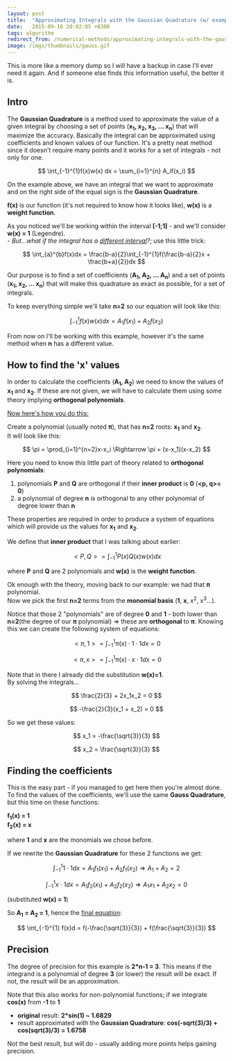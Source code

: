 ```yaml
---
layout: post
title:  "Approximating Integrals with the Gaussian Quadrature (w/ example)"
date:   2015-09-16 20:02:05 +0300
tags: algorithm
redirect_from: /numerical-methods/approximating-integrals-with-the-gaussian-quadrature-w-example
image: /imgs/thumbnails/gauss.gif
---
```


This is more like a memory dump so I will have a backup in case I'll ever need it again. And if someone else finds this information useful, the better it is.

## Intro

The **Gaussian Quadrature** is a method used to approximate the value of a given integral by choosing a set of points (**x<sub>1</sub>, x<sub>2</sub>, x<sub>3</sub>, ... x<sub>n</sub>**) that will maximize the accuracy. Basically the integral can be approximated using coefficients and known values of our function. It's a pretty neat method since it doesn't require many points and it works for a set of integrals - not only for one.

$$ \int_{-1}^{1}f(x)w(x) dx = \sum_{i=1}^{n} A_if(x_i) $$

On the example above, we have an integral that we want to approximate and on the right side of the equal sign is the **Gaussian Quadrature**.

**f(x)** is our function (it's not required to know how it looks like), **w(x)** is a **weight function**.

As you noticed we'll be working within the interval **[-1;1]** - and we'll consider **w(x) = 1** (Legendre).  
_- But...what if the integral has a <u>different interval</u>?_; use this little trick:

$$ \int_{a}^{b}f(x)dx = \frac{b-a}{2}\int_{-1}^{1}f(\frac{b-a}{2}x + \frac{b+a}{2})dx $$

Our purpose is to find a set of coefficients (**A<sub>1</sub>, A<sub>2</sub>, ... A<sub>n</sub>**) and a set of points (**x<sub>1</sub>, x<sub>2</sub>, ... x<sub>n</sub>**) that will make this quadrature as exact as possible, for a set of integrals.

To keep everything simple we'll take **n=2** so our equation will look like this:

$$ \int_{-1}^{1}f(x)w(x)dx = A_1f(x_1) + A_2f(x_2) $$

From now on I'll be working with this example, however it's the same method when **n** has a different value.

## How to find the 'x' values

In order to calculate the coefficients (**A<sub>1</sub>, A<sub>2</sub>**) we need to know the values of **x<sub>1</sub>** and **x<sub>2</sub>**. If these are not given, we will have to calculate them using some theory implying **orthogonal polynomials**.

<u>Now here's how you do this:</u>

Create a polynomial (usually noted **π**), that has **n=2** roots: **x<sub>1</sub>** and **x<sub>2</sub>**.  
It will look like this:

$$ \pi = \prod_{i=1}^{n=2}x-x_i \Rightarrow \pi = (x-x_1)(x-x_2) $$

Here you need to know this little part of theory related to **orthogonal polynomials**:

1.  polynomials **P** and **Q** are orthogonal if their **inner product** is **0** (**&lt;p, q&gt;= 0**)
2.  a polynomial of degree **n** is orthogonal to any other polynomial of degree lower than **n**

These properties are required in order to produce a system of equations which will provide us the values for **x<sub>1</sub>** and **x<sub>2</sub>**.

We define that **inner product** that I was talking about earlier:

$$ <P,Q> = \int_{-1}^{1} P(x)Q(x)w(x)dx $$

where **P** and **Q** are 2 polynomials and **w(x)** is the **weight function**.

Ok enough with the theory, moving back to our example: we had that **π** polynomial.  
Now we pick the first **n=2** terms from the **monomial basis** (**1**, **x**, x<sup>2</sup>, x<sup>3</sup>...).

Notice that those 2 "polynomials" are of degree **0** and **1** - both lower than **n=2**(the degree of our **π** polynomial) => these are **orthogonal** to **π**. Knowing this we can create the following system of equations:

$$ <\pi,1> = \int_{-1}^{1} \pi(x)\cdot 1 \cdot 1dx = 0 $$

$$ <\pi,x> = \int_{-1}^{1} \pi(x)\cdot x \cdot 1dx = 0 $$

Note that in there I already did the substitution **w(x)=1**.  
By solving the integrals...

$$ \frac{2}{3} + 2x_1x_2 = 0 $$

$$ -\frac{2}{3}(x_1 + x_2) = 0 $$

So we get these values:

$$ x_1 = -\frac{\sqrt{3}}{3} $$

$$ x_2 = \frac{\sqrt{3}}{3} $$

## Finding the coefficients

This is the easy part - if you managed to get here then you're almost done.  
To find the values of the coefficients, we'll use the same **Gauss Quadrature**, but this time on these functions:

**f<sub>1</sub>(x) = 1  
f<sub>2</sub>(x) = x**

where **1** and **x** are the monomials we chose before.

If we rewrite the **Gaussian Quadrature** for these 2 functions we get:

$$ \int_{-1}^{1} 1 \cdot 1 dx = A_1f_1(x_1) + A_2f_1(x_2) \Rightarrow A_1+A_2 = 2 $$

$$ \int_{-1}^{1} x \cdot 1 dx = A_1f_2(x_1) + A_2f_2(x_2) \Rightarrow A_1x_1+A_2x_2 = 0 $$

(substituted **w(x) = 1**)

So **A<sub>1</sub> = A<sub>2</sub> = 1**, hence the <u>final equation</u>:

$$ \int_{-1}^{1} f(x)d = f(-\frac{\sqrt{3}}{3}) + f(\frac{\sqrt{3}}{3}) $$

## Precision

The degree of precision for this example is **2*n-1 = 3**. This means if the integrand is a polynomial of degree **3** (or lower) the result will be exact. If not, the result will be an approximation.

Note that this also works for non-polynomial functions; if we integrate **cos(x)** from **-1** to **1**

*   **original** result: **2*sin(1) ~ 1.6829**
*   result approximated with the **Gaussian Quadrature**: **cos(-sqrt(3)/3) + cos(sqrt(3)/3) = 1.6758**

Not the best result, but will do - usually adding more points helps gaining precision.
